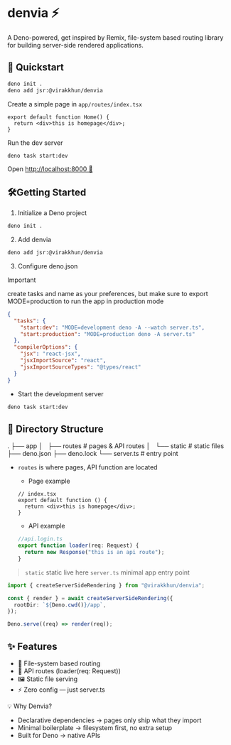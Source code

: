 # denvia ⚡

A Deno-powered, get inspired by Remix, file-system based routing library for building server-side rendered applications.

## 🚀 Quickstart

```bash
deno init .
deno add jsr:@virakkhun/denvia
```

Create a simple page in `app/routes/index.tsx`

```tsx
export default function Home() {
  return <div>this is homepage</div>;
}
```

Run the dev server

```bash
deno task start:dev
```

Open [http://localhost:8000 🎉](http://localhost:8000)

## 🛠Getting Started

1. Initialize a Deno project

```bash
deno init .
```

2. Add denvia

```bash
deno add jsr:@virakkhun/denvia
```

3. Configure deno.json

> [!IMPORTANT]
> create tasks and name as your preferences, but make sure to export MODE=production to run the app in production mode

```json
{
  "tasks": {
    "start:dev": "MODE=development deno -A --watch server.ts",
    "start:production": "MODE=production deno -A server.ts"
  },
  "compilerOptions": {
    "jsx": "react-jsx",
    "jsxImportSource": "react",
    "jsxImportSourceTypes": "@types/react"
  }
}
```

- Start the development server

```bash
deno task start:dev
```

## 📂 Directory Structure

.
├── app
│   ├── routes # pages & API routes
│   └── static # static files
├── deno.json
├── deno.lock
└── server.ts # entry point

- `routes` is where pages, API function are located
  - Page example

  ```tsx
  // index.tsx
  export default function () {
    return <div>this is homepage</div>;
  }
  ```

  - API example

  ```ts
  //api.login.ts
  export function loader(req: Request) {
    return new Response("this is an api route");
  }
  ```

> `static` static live here
> `server.ts` minimal app entry point

```ts
import { createServerSideRendering } from "@virakkhun/denvia";

const { render } = await createServerSideRendering({
  rootDir: `${Deno.cwd()}/app`,
});

Deno.serve((req) => render(req));
```

## ✨ Features

- 📂 File-system based routing
- 🔌 API routes (loader(req: Request))
- 🖼 Static file serving
- ⚡ Zero config — just server.ts

💡 Why Denvia?

- Declarative dependencies → pages only ship what they import
- Minimal boilerplate → filesystem first, no extra setup
- Built for Deno → native APIs
